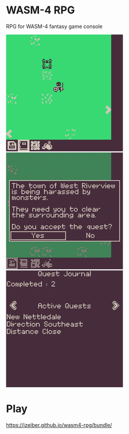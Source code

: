 # WASM-4 RPG
RPG for WASM-4 fantasy game console

![Game2](https://github.com/jzeiber/wasm4-rpg/raw/main/images/screenshot1.png "Gameplay")
![Game2](https://github.com/jzeiber/wasm4-rpg/raw/main/images/screenshot2.png "Gameplay")
![Game2](https://github.com/jzeiber/wasm4-rpg/raw/main/images/screenshot3.png "Gameplay")

# Play
https://jzeiber.github.io/wasm4-rpg/bundle/
